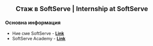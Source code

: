 <h2 align="center">Стаж в SoftServe | Internship at SoftServe</h2>

### Основна информация
* Ние сме SoftServe - [**Link**](https://career.softserveinc.com/bg/about)
* SoftServe Academy - [**Link**](https://career.softserveinc.com/bg/landings/softserve-academy-bulgaria)
